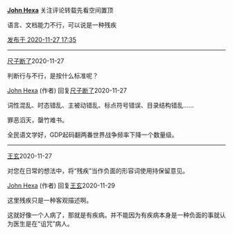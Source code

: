 [**John Hexa**](https://www.zhihu.com/people/mcbig)
关注评论转载先看空间置顶
>
语言、文档能力不行，可以说是一种残疾

[发布于 2020-11-27 17:35](https://www.zhihu.com/pin/1315710103790727168)

---

[尺子断了](https://www.zhihu.com/people/xiao-shi-zi-40-68-38)2020-11-27
>
判断行与不行，是按什么标准呢？

[John Hexa](https://www.zhihu.com/people/mcbig)​ (作者) 回复[尺子断了](https://www.zhihu.com/people/xiao-shi-zi-40-68-38)2020-11-27
>
词性混乱、时态错乱、主被动错乱、标点符号错误、目录结构错乱……  
  >
罪恶滔天，罄竹难书。  
  >
全民语文学好，GDP起码翻两番世界战争频率下降一个数量级。

---

[王玄](https://www.zhihu.com/people/wang-xuan-34-60)2020-11-27
>
对您在日常的想法中，将“残疾”当作负面的形容词使用持保留意见。

[John Hexa](https://www.zhihu.com/people/mcbig)​ (作者) 回复[王玄](https://www.zhihu.com/people/wang-xuan-34-60)2020-11-29
>
这里残疾只是一种客观描述啊。  
  >
这就好像一个人病了，那就是有疾病。并不能因为有疾病本身是一种负面的事就认为医生是在“诅咒”病人。